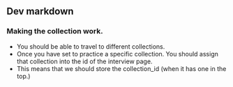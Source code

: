 ## Dev markdown

### Making the collection work.

- You should be able to travel to different collections.
- Once you have set to practice a specific collection. You should assign that collection into the id of the interview page.
- This means that we should store the collection_id (when it has one in the top.)


